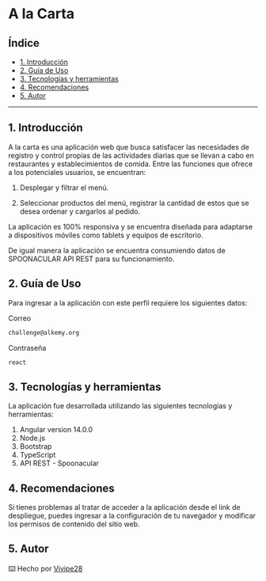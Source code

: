 # A la Carta


## Índice

* [1. Introducción](#1-introducción)
* [2. Guía de Uso](#2-guia-de-uso)
* [3. Tecnologías y herramientas](#3-tecnologías-y-herramientas)
* [4. Recomendaciones ](#4-recomendaciones)
* [5. Autor](#5-autor)

***

## 1. Introducción 

A la carta es una aplicación web que busca satisfacer las necesidades de registro y control propias de las actividades diarias que se llevan a cabo en restaurantes y establecimientos de comida. Entre las funciones que ofrece a los potenciales usuarios, se encuentran:

1. Desplegar y filtrar el menú.

2. Seleccionar productos del menú, registrar la cantidad de estos que se desea ordenar y cargarlos al pedido.

La aplicación es 100% responsiva y se encuentra diseñada para adaptarse a dispositivos móviles como tablets y equipos de escritorio.

De igual manera la aplicación se encuentra consumiendo datos de SPOONACULAR API REST para su funcionamiento.

## 2. Guía de Uso

Para ingresar a la aplicación con este perfil requiere los siguientes datos:

 Correo
```bash
challenge@alkemy.org
```
 Contraseña
```bash
react
``` 

## 3. Tecnologías y herramientas

La aplicación fue desarrollada utilizando las siguientes tecnologías y herramientas:

1. Angular version 14.0.0
2. Node.js
3. Bootstrap
4. TypeScript
5. API REST - Spoonacular

## 4. Recomendaciones

Si tienes problemas al tratar de acceder a la aplicación desde el link de despliegue, puedes ingresar a la configuración de tu navegador y modificar los permisos de contenido del sitio web.

## 5. Autor

⌨️ Hecho por [Vivipe28](https://github.com/Vivipe28)